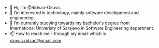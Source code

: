- 👋 Hi, I’m @Ridvan-Okovic
- 👀 I’m interested in technology, mainly software development and engineering.
- 🌱 I’m currently studying towards my bachelor's degree from International Univeristy of Sarajevo in Software Engineering department.
- 📫 How to reach me - through my email which is okovic.ridvan@gmail.com

<!---
Ridvan-Okovic/Ridvan-Okovic is a ✨ special ✨ repository because its `README.md` (this file) appears on your GitHub profile.
You can click the Preview link to take a look at your changes.
--->
